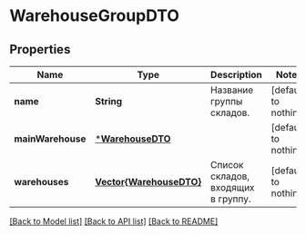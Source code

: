 # WarehouseGroupDTO


## Properties
Name | Type | Description | Notes
------------ | ------------- | ------------- | -------------
**name** | **String** | Название группы складов. | [default to nothing]
**mainWarehouse** | [***WarehouseDTO**](WarehouseDTO.md) |  | [default to nothing]
**warehouses** | [**Vector{WarehouseDTO}**](WarehouseDTO.md) | Список складов, входящих в группу. | [default to nothing]


[[Back to Model list]](../README.md#models) [[Back to API list]](../README.md#api-endpoints) [[Back to README]](../README.md)


